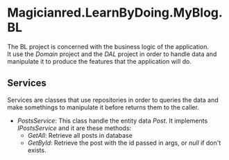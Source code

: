 # Magicianred.LearnByDoing.MyBlog.BL  
The BL project is concerned with the business logic of the application.  
It use the *Domain* project and the *DAL* project in order to handle data and manipulate it to produce the features that the application will do.  

## Services  
Services are classes that use repositories in order to queries the data and make somethings to manipulate it before returns them to the caller.  
- *PostsService*: This class handle the entity data *Post*. It implements *IPostsService* and it are these methods:  
    - *GetAll*: Retrieve all posts in database  
    - *GetById*: Retrieve the post with the id passed in args, or *null* if don't exists.  

